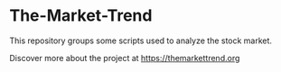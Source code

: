 # The-Market-Trend

This repository groups some scripts used to analyze the stock market.

Discover more about the project at https://themarkettrend.org
